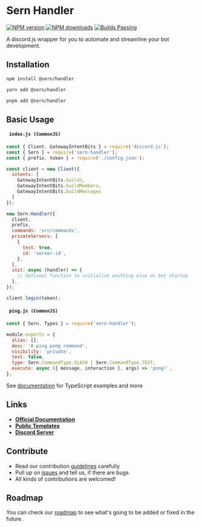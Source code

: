 # Sern Handler

<a href="https://www.npmjs.com/package/@sern/handler">
<img src="https://img.shields.io/npm/v/@sern/handler?maxAge=3600" alt="NPM version" /></a> <a href="https://www.npmjs.com/package/@sern/handler"><img src="https://img.shields.io/npm/dt/@sern/handler?maxAge=3600" alt="NPM downloads" /></a> <a href="https://www.npmjs.com/package/@sern/handler"><img src="https://img.shields.io/badge/builds-stable" alt="Builds Passing"></a>

A discord.js wrapper for you to automate and streamline your bot development.


## Installation

```sh
npm install @sern/handler
```

```sh
yarn add @sern/handler
```

```sh
pnpm add @sern/handler
```

## Basic Usage

#### ` index.js (CommonJS)`

```js
const { Client, GatewayIntentBits } = require('discord.js');
const { Sern } = require('sern-handler');
const { prefix, token } = require('./config.json');

const client = new Client({
  intents: [
    GatewayIntentBits.Guilds,
    GatewayIntentBits.GuildMembers,
    GatewayIntentBits.GuildMessages
  ]
});

new Sern.Handler({
  client,
  prefix,
  commands: 'src/commands',
  privateServers: [
    {
      test: true,
      id: 'server-id',
    },
  ],
  init: async (handler) => {
    // Optional function to initialize anything else on bot startup
  },
});

client.login(token);
```

#### ` ping.js (CommonJS)`

```js
const { Sern, Types } = require('sern-handler');

module.exports = {
  alias: [],
  desc: 'A ping pong command',
  visibility: 'private',
  test: false,
  type: Sern.CommandType.SLASH | Sern.CommandType.TEXT,
  execute: async ({ message, interaction }, args) => 'pong!',
};
```

See [documentation](https://sern-handler.js.org) for TypeScript examples and more

## Links

- **[Official Documentation](https://sern-handler.js.org)**
- **[Public Templates](https://github.com/sern-handler/templates)**
- **[Discord Server](https://discord.com/invite/Yvb7DnqjXX)**

## Contribute

- Read our contribution [guidelines](https://github.com/sern-handler/handler) carefully
- Pull up on [issues](https://github.com/sern-handler/handler/issues) and tell us, if there are bugs
- All kinds of contributions are welcomed!

## Roadmap

You can check our [roadmap](https://github.com/sern-handler/roadmap) to see what's going to be added or fixed in the future.
